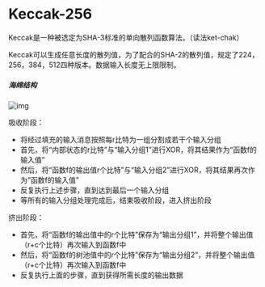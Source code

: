 # Keccak-256

Keccak是一种被选定为SHA-3标准的单向散列函数算法。（读法ket-chak）

Keccak可以生成任意长度的散列值，为了配合的SHA-2的散列值，规定了224，256，384，512四种版本。数据输入长度无上限限制。

##### 海绵结构

![img](https://img-blog.csdn.net/20180923080352624?watermark/2/text/aHR0cHM6Ly9ibG9nLmNzZG4ubmV0L2NoZW5ncWl1bWluZw==/font/5a6L5L2T/fontsize/400/fill/I0JBQkFCMA==/dissolve/70)

吸收阶段：

- 将经过填充的输入消息按照每r比特为一组分割成若干个输入分组
- 首先，将“内部状态的r比特”与“输入分组1”进行XOR，将其结果作为“函数f的输入值”
- 然后，将“函数f的输出值r个比特”与“输入分组2”进行XOR，将其结果再次作为“函数f的输入值”
- 反复执行上述步骤，直到达到最后一个输入分组
- 等所有的输入分组处理完成后，结束吸收阶段，进入挤出阶段

挤出阶段：

- 首先，将“函数f的输出值中的r个比特”保存为“输出分组1”，并将整个输出值（r+c个比特）再次输入到函数f中
- 然后，将“函数f的树池值中的r个比特”保存为“输出分组2”，并将整个输出值（r+c个比特）再次输入到函数f中
- 反复执行上面的步骤，直到获得所需长度的输出数据

